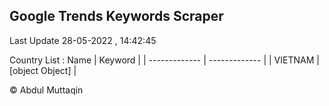 

## Google Trends Keywords Scraper 
 
Last Update 28-05-2022 , 14:42:45

Country List :
 Name  | Keyword |
| ------------- | ------------- |
| VIETNAM | [object Object] |



© Abdul Muttaqin 
